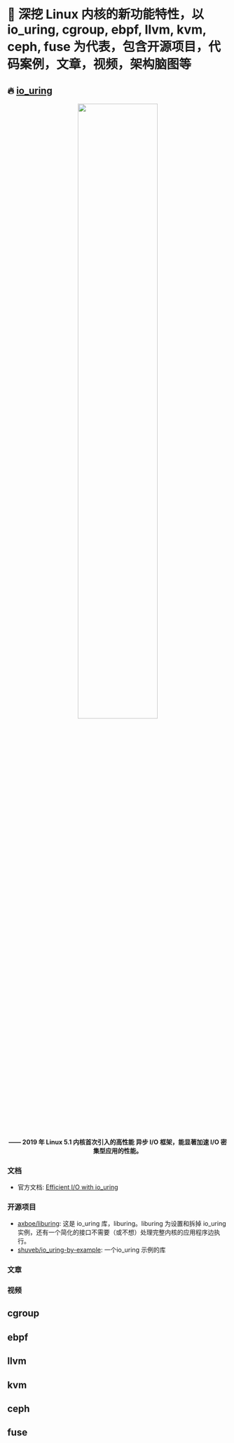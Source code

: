 # 🔰 深挖 Linux 内核的新功能特性，以 io_uring, cgroup, ebpf, llvm, kvm, ceph, fuse 为代表，包含开源项目，代码案例，文章，视频，架构脑图等

## 🔥 [io_uring](https://en.wikipedia.org/wiki/Io_uring) 

<div  align=center>
<img width="60%" height="60%" src="https://user-images.githubusercontent.com/87457873/149773115-12090153-72dc-4d48-ab2a-fbb39a0d4503.png"/>
  
#### —— 2019 年 Linux 5.1 内核首次引入的高性能 异步 I/O 框架，能显著加速 I/O 密集型应用的性能。

</div>

### 文档
- 官方文档: [Efficient I/O with io_uring](https://github.com/0voice/kernel_new_features/blob/main/io_uring.pdf)
### 开源项目 
- [axboe/liburing](https://github.com/axboe/liburing): 这是 io_uring 库，liburing。liburing 为设置和拆掉 io_uring 实例，还有一个简化的接口不需要（或不想）处理完整内核的应用程序边执行。
- [shuveb/io_uring-by-example](https://github.com/shuveb/io_uring-by-example): 一个io_uring 示例的库

### 文章

### 视频

## cgroup

## ebpf

## llvm

## kvm

## ceph

## fuse

